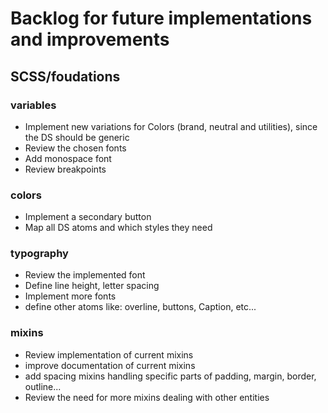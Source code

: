 # Backlog for future implementations and improvements

## SCSS/foudations

### variables

- Implement new variations for Colors (brand, neutral and utilities), since the DS should be generic
- Review the chosen fonts
- Add monospace font
- Review breakpoints

### colors

- Implement a secondary button
- Map all DS atoms and which styles they need

### typography

- Review the implemented font
- Define line height, letter spacing 
- Implement more fonts
- define other atoms like: overline, buttons, Caption, etc...

### mixins

- Review implementation of current mixins
- improve documentation of current mixins
- add spacing mixins handling specific parts of padding, margin, border, outline...
- Review the need for more mixins dealing with other entities
